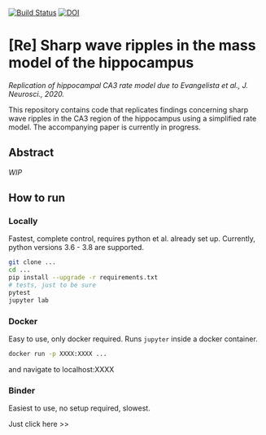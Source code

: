 
[![Build Status](https://github.com/jajcayn/re_hippocampal_model/workflows/pytest/badge.svg)](https://github.com/jajcayn/re_hippocampal_model/actions) [![DOI](https://zenodo.org/badge/353683773.svg)](https://zenodo.org/badge/latestdoi/353683773)

# [Re] Sharp wave ripples in the mass model of the hippocampus
*Replication of hippocampal CA3 rate model due to Evangelista et al., J. Neurosci., 2020.*


This repository contains code that replicates findings concerning sharp wave ripples in the CA3 region of the hippocampus using a simplified rate model. The accompanying paper is currently in progress.

## Abstract
*WIP*

## How to run

### Locally
Fastest, complete control, requires python et al. already set up. Currently, python versions 3.6 - 3.8 are supported.
```bash
git clone ...
cd ...
pip install --upgrade -r requirements.txt
# tests, just to be sure
pytest
jupyter lab
```

### Docker
Easy to use, only docker required. Runs `jupyter` inside a docker container.
```bash
docker run -p XXXX:XXXX ...
```
and navigate to localhost:XXXX

### Binder
Easiest to use, no setup required, slowest.

Just click here >>
